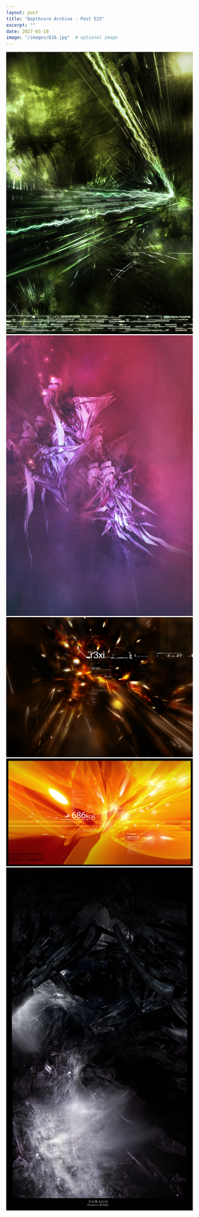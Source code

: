 ```yaml
---
layout: post
title: "Depthcore Archive - Post 523"
excerpt: ""
date: 2027-03-10
image: "/images/616.jpg"  # optional image
---
```


<img src="/images/616.jpg">
<img src="/images/617.jpg" alt="617.jpg"/>
<img src="/images/618.jpg" alt="618.jpg"/>
<img src="/images/619.jpg" alt="619.jpg"/>
<img src="/images/620.jpg" alt="620.jpg"/>
